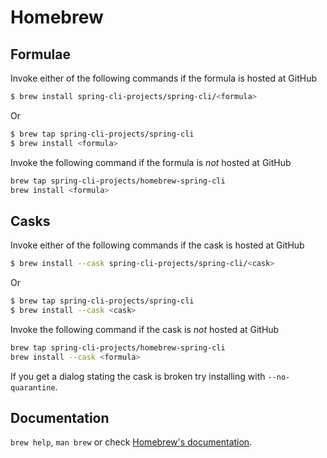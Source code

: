 # Homebrew

## Formulae
Invoke either of the following commands if the formula is hosted at GitHub

```sh
$ brew install spring-cli-projects/spring-cli/<formula>
```

Or

```sh
$ brew tap spring-cli-projects/spring-cli
$ brew install <formula>
```

Invoke the following command if the formula is *not* hosted at GitHub

```sh
brew tap spring-cli-projects/homebrew-spring-cli 
brew install <formula>
```

## Casks
Invoke either of the following commands if the cask is hosted at GitHub

```sh
$ brew install --cask spring-cli-projects/spring-cli/<cask>
```

Or

```sh
$ brew tap spring-cli-projects/spring-cli
$ brew install --cask <cask>
```

Invoke the following command if the cask is *not* hosted at GitHub

```sh
brew tap spring-cli-projects/homebrew-spring-cli 
brew install --cask <formula>
```

If you get a dialog stating the cask is broken try installing with `--no-quarantine`.

## Documentation
`brew help`, `man brew` or check [Homebrew's documentation](https://docs.brew.sh).

